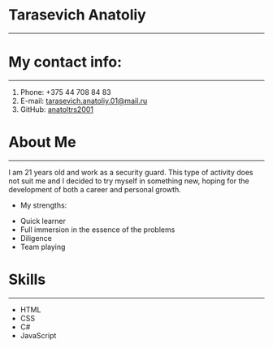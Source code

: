 # Tarasevich Anatoliy
***
# My contact info:
***
1. Phone: +375 44 708 84 83
2. E-mail: [tarasevich.anatoliy.01@mail.ru](https://mail.ru/?utm_source=portal&utm_medium=new_portal_navigation&utm_campaign=mail.ru&mt_sub5=52&mt_sub1=e.mail.ru&mt_click_id=mt-ds8xq6-1662638583-49115181)
3. GitHub: [anatoltrs2001](https://github.com/anatoltrs2001)
# About Me
***
I am 21 years old and work as a security guard. This type of activity does not suit me and I decided to try myself in something new, hoping for the development of both a career and personal growth.
* My strengths:
-  Quick learner
-  Full immersion in the essence of the problems
-  Diligence
-  Team playing
# Skills
 ***
* HTML
* CSS
* C#
* JavaScript 
